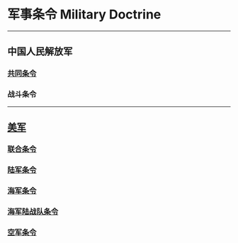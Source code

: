 # 军事条令 Military Doctrine

***

## 中国人民解放军

### [共同条令](CN/共同条令.md)

### 战斗条令

***

## [美军](US/US.md)

### [联合条令](US/Joint_Staff/Joint_Staff.md)

### [陆军条令](US/US_Army/US_Army.md)

### [海军条令](US/US_Navy/US_Navy.md)

### [海军陆战队条令](US/US_Marine_Corps/US_Marine_Corps.md)

### [空军条令](US/US_Air_Force/US_Air_Force.md)
